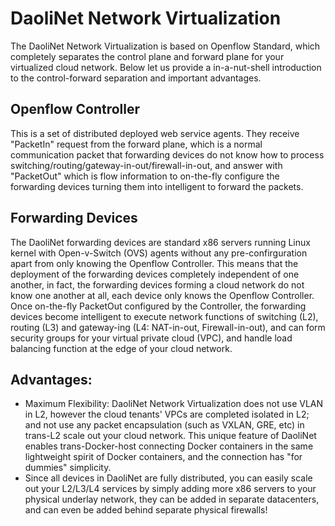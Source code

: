 DaoliNet Network Virtualization
===============================

The DaoliNet Network Virtualization is based on Openflow Standard, which completely separates the control plane and forward plane for your virtualized cloud network. Below let us provide a in-a-nut-shell introduction to the control-forward separation and important advantages.

Openflow Controller
-------------------

This is a set of distributed deployed web service agents. They receive "PacketIn" request from the forward plane, which is a normal communication packet that forwarding devices do not know how to process switching/routing/gateway-in-out/firewall-in-out, and answer with "PacketOut" which is flow information to on-the-fly configure the forwarding devices turning them into intelligent to forward the packets.

Forwarding Devices
------------------

The DaoliNet forwarding devices are standard x86 servers running Linux kernel with Open-v-Switch (OVS) agents without any pre-confirguration apart from only knowing the Openflow Controller. This means that the deployment of the forwarding devices completely independent of one another, in fact, the forwarding devices forming a cloud network do not know one another at all, each device only knows the Openflow Controller. Once on-the-fly PacketOut configured by the Controller, the forwarding devices become intelligent to execute network functions of switching (L2), routing (L3) and gateway-ing (L4: NAT-in-out, Firewall-in-out), and can form security groups for your virtual private cloud (VPC), and handle load balancing function at the edge of your cloud network.

Advantages:
-----------

* Maximum Flexibility: DaoliNet Network Virtualization does not use VLAN in L2, however the cloud tenants' VPCs are completed isolated in L2; and not use any packet encapsulation (such as VXLAN, GRE, etc) in trans-L2 scale out your cloud network. This unique feature of DaoliNet enables trans-Docker-host connecting Docker containers in the same lightweight spirit of Docker containers, and the connection has "for dummies" simplicity.
* Since all devices in DaoliNet are fully distributed, you can easily scale out your L2/L3/L4 services by simply adding more x86 servers to your physical underlay network, they can be added in separate datacenters, and can even be added behind separate physical firewalls!
